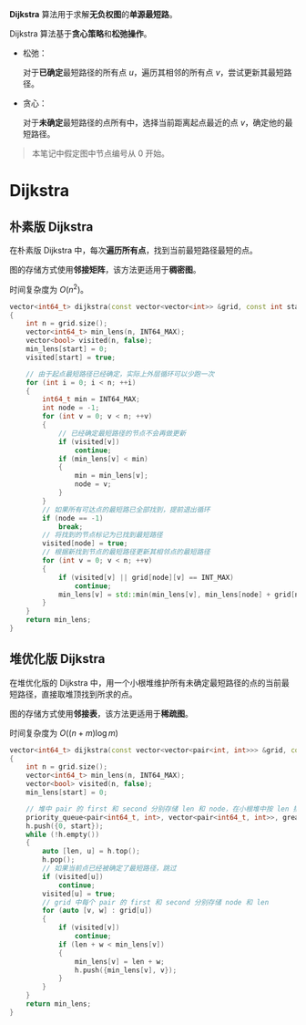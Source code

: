 **Dijkstra** 算法用于求解**无负权图**的**单源最短路**。

Dijkstra 算法基于**贪心策略**和**松弛操作**。

* 松弛：

  对于**已确定**最短路径的所有点 $u$，遍历其相邻的所有点 $v$，尝试更新其最短路径。

* 贪心：

  对于**未确定**最短路径的点所有中，选择当前距离起点最近的点 $v$，确定他的最短路径。

> 本笔记中假定图中节点编号从 $0$ 开始。

# Dijkstra

## 朴素版 Dijkstra

在朴素版 Dijkstra 中，每次**遍历所有点**，找到当前最短路径最短的点。

图的存储方式使用**邻接矩阵**，该方法更适用于**稠密图**。

时间复杂度为 $O(n ^ 2)$。

```c++
vector<int64_t> dijkstra(const vector<vector<int>> &grid, const int start)
{
	int n = grid.size();
	vector<int64_t> min_lens(n, INT64_MAX);
	vector<bool> visited(n, false);
	min_lens[start] = 0;
	visited[start] = true;

	// 由于起点最短路径已经确定，实际上外层循环可以少跑一次
	for (int i = 0; i < n; ++i)
	{
		int64_t min = INT64_MAX;
		int node = -1;
		for (int v = 0; v < n; ++v)
		{
			// 已经确定最短路径的节点不会再做更新
			if (visited[v])
				continue;
			if (min_lens[v] < min)
			{
				min = min_lens[v];
				node = v;
			}
		}
		// 如果所有可达点的最短路已全部找到，提前退出循环
		if (node == -1)
			break;
		// 将找到的节点标记为已找到最短路径
		visited[node] = true;
		// 根据新找到节点的最短路径更新其相邻点的最短路径
		for (int v = 0; v < n; ++v)
		{
			if (visited[v] || grid[node][v] == INT_MAX)
				continue;
			min_lens[v] = std::min(min_lens[v], min_lens[node] + grid[node][v]);
		}
	}
	return min_lens;
}
```

## 堆优化版 Dijkstra

在堆优化版的 Dijkstra 中，用一个小根堆维护所有未确定最短路径的点的当前最短路径，直接取堆顶找到所求的点。

图的存储方式使用**邻接表**，该方法更适用于**稀疏图**。

时间复杂度为 $O((n + m)\log m)$

```c++
vector<int64_t> dijkstra(const vector<vector<pair<int, int>>> &grid, const int start)
{
	int n = grid.size();
	vector<int64_t> min_lens(n, INT64_MAX);
	vector<bool> visited(n, false);
	min_lens[start] = 0;

	// 堆中 pair 的 first 和 second 分别存储 len 和 node，在小根堆中按 len 排序
	priority_queue<pair<int64_t, int>, vector<pair<int64_t, int>>, greater<pair<int64_t, int>>> h;
	h.push({0, start});
	while (!h.empty())
	{
		auto [len, u] = h.top();
		h.pop();
		// 如果当前点已经被确定了最短路径，跳过
		if (visited[u])
			continue;
		visited[u] = true;
		// grid 中每个 pair 的 first 和 second 分别存储 node 和 len
		for (auto [v, w] : grid[u])
		{
			if (visited[v])
				continue;
			if (len + w < min_lens[v])
			{
				min_lens[v] = len + w;
				h.push({min_lens[v], v});
			}
		}
	}
	return min_lens;
}
```

